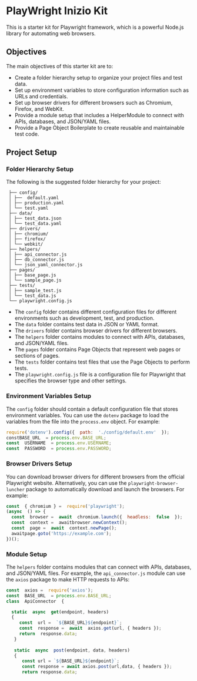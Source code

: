 
# PlayWright Inizio Kit

This is a starter kit for Playwright framework, which is a powerful Node.js library for automating web browsers.

## Objectives

The main objectives of this starter kit are to:

-   Create a folder hierarchy setup to organize your project files and test data.
-   Set up environment variables to store configuration information such as URLs and credentials.
-   Set up browser drivers for different browsers such as Chromium, Firefox, and WebKit.
-   Provide a module setup that includes a HelperModule to connect with APIs, databases, and JSON/YAML files.
-   Provide a Page Object Boilerplate to create reusable and maintainable test code.

## Project Setup

### Folder Hierarchy Setup

The following is the suggested folder hierarchy for your project:

```
 ├── config/ 
 │ ├──  default.yaml
 │ ├── production.yaml 
 │ └── test.yaml 
 ├── data/ 
 │ ├── test_data.json 
 │ └── test_data.yaml 
 ├── drivers/ 
 │ ├── chromium/ 
 │ ├── firefox/ 
 │ └── webkit/ 
 ├── helpers/ 
 │ ├── api_connector.js 
 │ ├── db_connector.js 
 │ └── json_yaml_connector.js 
 ├── pages/ 
 │ ├── base_page.js 
 │ └── sample_page.js 
 ├── tests/ 
 │ ├── sample_test.js 
 │ └── test_data.js 
 └── playwright.config.js
```
-   The `config` folder contains different configuration files for different environments such as development, test, and production.
-   The `data` folder contains test data in JSON or YAML format.
-   The `drivers` folder contains browser drivers for different browsers.
-   The `helpers` folder contains modules to connect with APIs, databases, and JSON/YAML files.
-   The `pages` folder contains Page Objects that represent web pages or sections of pages.
-   The `tests` folder contains test files that use the Page Objects to perform tests.
-   The `playwright.config.js` file is a configuration file for Playwright that specifies the browser type and other settings.

### Environment Variables Setup

The `config` folder should contain a default configuration file that stores environment variables. You can use the `dotenv` package to load the variables from the file into the `process.env` object. For example:

```js
require('dotenv').config({  path:  './config/default.env'  });  
constBASE_URL  = process.env.BASE_URL;  
const  USERNAME  = process.env.USERNAME;
const  PASSWORD  = process.env.PASSWORD;
```

### Browser Drivers Setup

You can download browser drivers for different browsers from the official Playwright website. Alternatively, you can use the `playwright-browser-luncher` package to automatically download and launch the browsers. For example:

```js
const  { chromium } =  require('playwright'); 
(async  () => {  
  const  browser =  await  chromium.launch({  headless:  false  });  
  const  context =  awaitbrowser.newContext();  
  const  page =  await  context.newPage();  
  awaitpage.goto('https://example.com'); 
})();
```
### Module Setup

The `helpers` folder contains modules that can connect with APIs, databases, and JSON/YAML files. For example, the `api_connector.js` module can use the `axios` package to make HTTP requests to APIs:


```js
const  axios =  require('axios');  
const  BASE_URL  = process.env.BASE_URL;
class  ApiConnector  {  

  static  async  get(endpoint, headers) 
  {  
     const  url =  `${BASE_URL}${endpoint}`;  
     const  response =  await  axios.get(url, { headers });  
     return  response.data; 
   }  
   
   static  async  post(endpoint, data, headers) 
   { 
      const url = `${BASE_URL}${endpoint}`; 
      const response = await axios.post(url,data, { headers }); 
      return response.data; 
```
